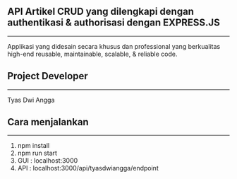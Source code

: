 ## API Artikel CRUD yang dilengkapi dengan authentikasi & authorisasi dengan EXPRESS.JS 
---
Applikasi yang didesain secara khusus dan professional yang berkualitas high-end reusable, maintainable, scalable, & reliable code.

## Project Developer
---
Tyas Dwi Angga 

## Cara menjalankan 
---
1. npm install
1. npm run start
1. GUI : localhost:3000
1. API : localhost:3000/api/tyasdwiangga/endpoint


